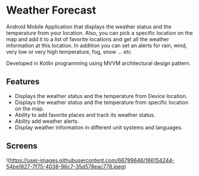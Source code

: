 # Weather Forecast

Android Mobile Application that displays the weather status and the temperature
from your location. Also, you can pick a specific location on the map 
and add it to a list of favorite locations and
get all the weather information at this location. In addition you can set an alerts for
rain, wind, very low or very high temperature, fog, snow … etc

Developed in Kotlin programming using MVVM architectural design pattern.
## Features

- Displays the weather status and the temperature from Device location.
- Displays the weather status and the temperature from specific location on the map.
- Ability to add favorite places and track its weather status.
- Ability add weather alerts.
- Display weather information in different unit systems and languages.

## Screens

!<home>(https://user-images.githubusercontent.com/66799646/166154244-54be1827-7f75-4038-96c7-35d578eac778.jpeg)
